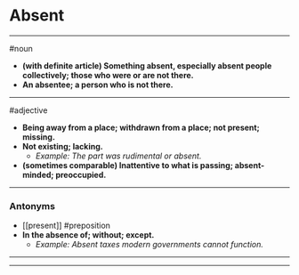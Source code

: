 # Absent
---
#noun
- **(with definite article) Something absent, especially absent people collectively; those who were or are not there.**
- **An absentee; a person who is not there.**
---
#adjective
- **Being away from a place; withdrawn from a place; not present; missing.**
- **Not existing; lacking.**
	- _Example: The part was rudimental or absent._
- **(sometimes comparable) Inattentive to what is passing; absent-minded; preoccupied.**
---
### Antonyms
- [[present]]
#preposition
- **In the absence of; without; except.**
	- _Example: Absent taxes modern governments cannot function._
---
---
